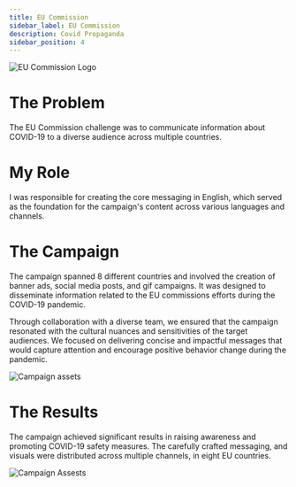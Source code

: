 ```yaml
---
title: EU Commission 
sidebar_label: EU Commission 
description: Covid Propaganda
sidebar_position: 4
---
```


![EU Commission Logo](/img/eu.png)

# The Problem

The EU Commission challenge was to communicate information about COVID-19 to a diverse audience across multiple countries.

# My Role

I was responsible for creating the core messaging in English, which served as the foundation for the campaign's content across various languages and channels.

# The Campaign

The campaign spanned 8 different countries and involved the creation of banner ads, social media posts, and gif campaigns. It was designed to disseminate information related to the EU commissions efforts during the COVID-19 pandemic.

Through collaboration with a diverse team, we ensured that the campaign resonated with the cultural nuances and sensitivities of the target audiences. We focused on delivering concise and impactful messages that would capture attention and encourage positive behavior change during the pandemic.

![Campaign assets](/img/eu1.png)

# The Results

The campaign achieved significant results in raising awareness and promoting COVID-19 safety measures. The carefully crafted messaging, and visuals were distributed across multiple channels, in eight EU countries.


![Campaign Assests](/img/eu2.png)
